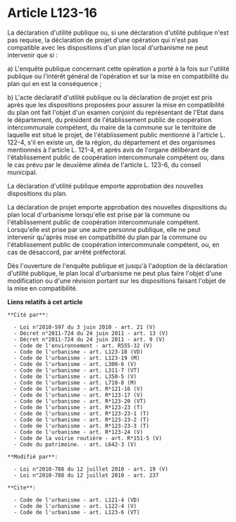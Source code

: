 # Article L123-16

La déclaration d'utilité publique ou, si une déclaration d'utilité publique n'est pas requise, la déclaration de projet d'une
opération qui n'est pas compatible avec les dispositions d'un plan local d'urbanisme ne peut intervenir que si : 

a) L'enquête publique concernant cette opération a porté à la fois sur l'utilité publique ou l'intérêt général de l'opération
et sur la mise en compatibilité du plan qui en est la conséquence ; 

b) L'acte déclaratif d'utilité publique ou la déclaration de projet est pris après que les dispositions proposées pour
assurer la mise en compatibilité du plan ont fait l'objet d'un examen conjoint du représentant de l'Etat dans le département,
du président de l'établissement public de coopération intercommunale compétent, du maire de la commune sur le territoire de
laquelle est situé le projet, de l'établissement public mentionné à l'article L. 122-4, s'il en existe un, de la région, du
département et des organismes mentionnés à l'article L. 121-4, et après avis de l'organe délibérant de l'établissement public
de coopération intercommunale compétent ou, dans le cas prévu par le deuxième alinéa de l'article L. 123-6, du conseil
municipal. 

La déclaration d'utilité publique emporte approbation des nouvelles dispositions du plan. 

La déclaration de projet emporte approbation des nouvelles dispositions du plan local d'urbanisme lorsqu'elle est prise par
la commune ou l'établissement public de coopération intercommunale compétent. Lorsqu'elle est prise par une autre personne
publique, elle ne peut intervenir qu'après mise en compatibilité du plan par la commune ou l'établissement public de
coopération intercommunale compétent, ou, en cas de désaccord, par arrêté préfectoral. 

Dès l'ouverture de l'enquête publique et jusqu'à l'adoption de la déclaration d'utilité publique, le plan local d'urbanisme
ne peut plus faire l'objet d'une modification ou d'une révision portant sur les dispositions faisant l'objet de la mise en
compatibilité.

**Liens relatifs à cet article**

	**Cité par**:

	  - Loi n°2010-597 du 3 juin 2010 - art. 21 (V)
	  - Décret n°2011-724 du 24 juin 2011 - art. 13 (V)
	  - Décret n°2011-724 du 24 juin 2011 - art. 9 (V)
	  - Code de l'environnement - art. R555-32 (V)
	  - Code de l'urbanisme - art. L123-18 (VD)
	  - Code de l'urbanisme - art. L123-19 (M)
	  - Code de l'urbanisme - art. L300-6 (V)
	  - Code de l'urbanisme - art. L311-7 (VT)
	  - Code de l'urbanisme - art. L350-5 (V)
	  - Code de l'urbanisme - art. L710-8 (M)
	  - Code de l'urbanisme - art. R*121-16 (V)
	  - Code de l'urbanisme - art. R*123-17 (V)
	  - Code de l'urbanisme - art. R*123-20 (VT)
	  - Code de l'urbanisme - art. R*123-23 (T)
	  - Code de l'urbanisme - art. R*123-23-1 (T)
	  - Code de l'urbanisme - art. R*123-23-2 (T)
	  - Code de l'urbanisme - art. R*123-23-3 (T)
	  - Code de l'urbanisme - art. R*123-24 (V)
	  - Code de la voirie routière - art. R*151-5 (V)
	  - Code du patrimoine. - art. L642-3 (V)

	**Modifié par**:

	  - Loi n°2010-788 du 12 juillet 2010 - art. 19 (V)
	  - Loi n°2010-788 du 12 juillet 2010 - art. 237

	**Cite**:

	  - Code de l'urbanisme - art. L121-4 (VD)
	  - Code de l'urbanisme - art. L122-4 (V)
	  - Code de l'urbanisme - art. L123-6 (VT)
